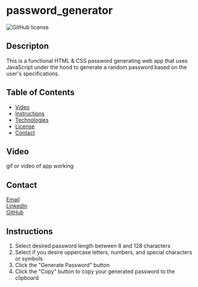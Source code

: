 # password_generator
![GitHub license](https://img.shields.io/badge/license-MIT-blue.svg)
## Descripton
This is a functional HTML & CSS password generating web app that uses JavaScript under the hood to generate a random password based on the user's specifications. 

## Table of Contents
* [Video](#video)
* [Instructions](#instructions)
* [Technologies](#technologies)  
* [License](#license)
* [Contact](#contact)

## Video
gif or video of app working
## Contact
<a href="https://matthewbrignola@du.edu">Email</a> <br>
<a href="https://www.linkedin.com/in/matthewbrignola/">LinkedIn</a> <br>
<a href="https://github.com/PrismaticDevelopmentStudios">GitHub</a> <br>
## Instructions
<ol>
  <li>Select desired password length between 8 and 128 characters</li>
  <li>Select if you desire uppercase letters, numbers, and special characters or symbols</li>
  <li>Click the "Generate Password" button</li>
  <li>Click the "Copy" button to copy your generated password to the clipboard</li>
 <ol>


